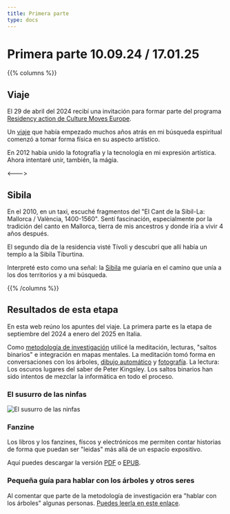 ```yaml
---
title: Primera parte
type: docs
---
```


# Primera parte 10.09.24 / 17.01.25

{{% columns %}}
## Viaje

El 29 de abril del 2024 recibí una invitación para formar parte del programa [Residency action de Culture Moves Europe](https://culture.ec.europa.eu/creative-europe/creative-europe-culture-strand/culture-moves-europe).

Un [viaje](/docs/journey) que había empezado muchos años atrás en mi búsqueda espiritual comenzó a tomar forma física en su aspecto artístico.

En 2012 había unido la fotografía y la tecnología en mi expresión artística. Ahora intentaré unir, también, la mágia. 

<--->

## Sibila

En el 2010, en un taxi, escuché fragmentos del 
"El Cant de la Sibil-La: Mallorca / València, 1400-1560". Sentí fascinación, especialmente por la tradición del canto 
en Mallorca, tierra de mis ancestros y donde iría a vivir 4 años después.

El segundo día de la residencia visté Tívoli y descubrí que allí había un templo a la Sibila Tiburtina.

Interpreté esto como una señal: la [Sibila](/docs/sibyl) me guiaría en el camino que unía a los dos territorios y a mi búsqueda.

{{% /columns %}}


## Resultados de esta etapa

En esta web reúno los apuntes del viaje. La primera parte es la etapa de septiembre del 2024 a enero del 2025 en Italia.

Como [metodología de investigación](/docs/methodology) utilicé la meditación, lecturas, "saltos binarios" e integración en mapas mentales.
La meditación tomó forma en conversaciones con los árboles, [dibujo automático](/docs/drawing) y [fotografía](/docs/photography). 
La lectura: Los oscuros lugares del saber de Peter Kingsley.
Los saltos binarios han sido intentos de mezclar la informática en todo el proceso.


### El susurro de las ninfas

![El susurro de las ninfas](/images/X1V45282-Enhanced-SR.jpg)

### Fanzine

Los libros y los fanzines, físcos y electrónicos me permiten contar historias de forma que puedan ser "leidas" más allá de un espacio expositivo.

Aquí puedes descargar la versión [PDF](/fanzine/Esta_en_todos_nosotros.pdf) o [EPUB](/fanzine/Esta_en_todos_nosotros.epub).

### Pequeña guía para hablar con los árboles y otros seres

Al comentar que parte de la metodología de investigación era "hablar con los árboles" algunas personas.
[Puedes leerla en este enlace](/docs/talking_with_the_trees).




